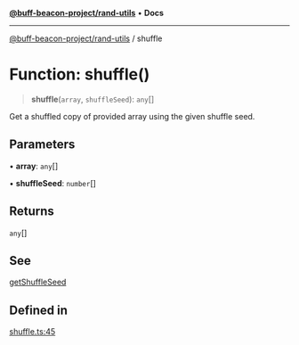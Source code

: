 [**@buff-beacon-project/rand-utils**](../index.md) • **Docs**

***

[@buff-beacon-project/rand-utils](../index.md) / shuffle

# Function: shuffle()

> **shuffle**(`array`, `shuffleSeed`): `any`[]

Get a shuffled copy of provided array using the given shuffle seed.

## Parameters

• **array**: `any`[]

• **shuffleSeed**: `number`[]

## Returns

`any`[]

## See

[getShuffleSeed](getShuffleSeed.md)

## Defined in

[shuffle.ts:45](https://github.com/buff-beacon-project/rand-utils/blob/1183a03fc3f4c77ca80bae970c44be1cf57495d0/src/shuffle.ts#L45)
